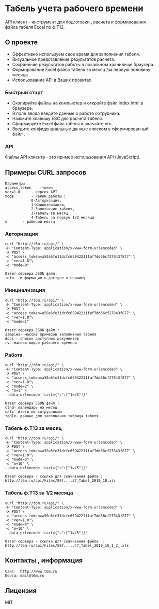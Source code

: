 # Табель учета рабочего времени 

API клиент - инструмент для подготовки , расчета и формирования файла табеля Excel по ф.Т13.
	
## О проекте

- Эффективно используем свое время для заполнения табеля. 
- Визуальное представление результатов расчета. 
- Сохранение результатов работы в локальном хранилище браузера.
- Формирование Excel файла табеля за месяц /за первую половину месяца .
- Использование API в Ваших проектах. 

###  Быстрый старт

- Скопируйте файлы на компьютер и откройте файл index.html в браузере.
- В поле ввода введите данные о работе сотрудника.
- Нажмите клавишу ESC для расчета табеля.
- Сформируйте  Excel файл табеля и скачайте его.
- Введите конфиденциальные данные списком в сформированный файл .

###  API

Файлы API клиента - это пример использования API (JavaScript). 

## Примеры CURL запросов

	Параметры :
	access_token 	-токен
	ver=1.0		- версия API
	mode 		- Режим работы :
				0-Авторизация,
				1-Инициализация,
				2-Заполнение табеля,
				3-Табель за месяц,
				4-Табель за первую 1/2 месяца 
	m 		- рабочий месяц  

### Авторизация

	curl "http://t6m.ru/api/" \
	-H "Content-Type: application/x-www-form-urlencoded" \
	-X POST \
	-d "access_token=a50a6fe31dcfc65942211faf7dd66cf27043f877" \
	-d "ver=1.0"\
	-d "mode=0" 

	Ответ сервера JSON файл: 
	info - информация о доступе к сервису 

### Инициализация

	curl "http://t6m.ru/api/" \
	-H "Content-Type: application/x-www-form-urlencoded" \
	-X POST \
	-d "access_token=a50a6fe31dcfc65942211faf7dd66cf27043f877" \
	-d "ver=1.0"\
	-d "mode=1" 

	Ответ сервера JSON файл :
	samples- массив примеров заполнения табеля
	docs - список доступных документов 
	rv- массив видов рабочего времени 


### Работа

	curl "http://t6m.ru/api/" \
	-H "Content-Type: application/x-www-form-urlencoded" \
	-X POST \
	-d "access_token=a50a6fe31dcfc65942211faf7dd66cf27043f877" \
	-d "ver=1.0"\
	-d "mode=2" \
	-d "m=1" \
   	--data-urlencode 'cart={"s":["1=/5"]}'

	Ответ сервера JSON файл :
	clnd- календарь на месяц
	calc- итоги по сотрудникам
	table- данные для заполнения таблицы табеля  


### Табель ф.Т13 за месяц

	curl "http://t6m.ru/api/" \
	-H "Content-Type: application/x-www-form-urlencoded" \
	-X POST \
	-d "access_token=a50a6fe31dcfc65942211faf7dd66cf27043f877" \
	-d "ver=1.0"\
	-d "mode=3" \
	-d "m=10" \
	--data-urlencode 'cart={"s":["1=/5"]}'

	Ответ сервера - ссылка для скачивания файла : http://t6m.ru/api/Files/89f....37_Tabel_2019_10.xls

### Табель ф.Т13 за 1/2 месяца

	curl "http://t6m.ru/api/" \
	-H "Content-Type: application/x-www-form-urlencoded" \
	-X POST \
	-d "access_token=a50a6fe31dcfc65942211faf7dd66cf27043f877" \
	-d "ver=1.0"\
	-d "mode=4" \
	-d "m=10" \
	--data-urlencode 'cart={"s":["1=/5"]}'

	Ответ сервера - ссылка для скачивания файла  : http://t6m.ru/api/Files/89f.....47_Tabel_2019_10_1_2_.xls


##  Контакты , информация  

	Сайт:  http://www.t6m.ru
	Почта: mail@t6m.ru
    
##  Лицензия

MIT
